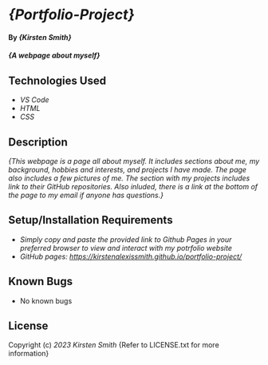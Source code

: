 # _{Portfolio-Project}_

#### By _**{Kirsten Smith}**_

#### _{A webpage about myself}_

## Technologies Used

* _VS Code_
* _HTML_
* _CSS_

## Description

_{This webpage is a page all about myself. It includes sections about me, my background, hobbies and interests, and projects I have made. The page also includes a few pictures of me. The section with my projects includes link to their GitHub repositories. Also inluded, there is a link at the bottom of the page to my email if anyone has questions.}_

## Setup/Installation Requirements

* _Simply copy and paste the provided link to Github Pages in your preferred browser to view and interact with my potrfolio website_
* _GitHub pages: https://kirstenalexissmith.github.io/portfolio-project/_

## Known Bugs

* No known bugs


## License

Copyright (c) _2023_ _Kirsten Smith_
{Refer to LICENSE.txt for more information}